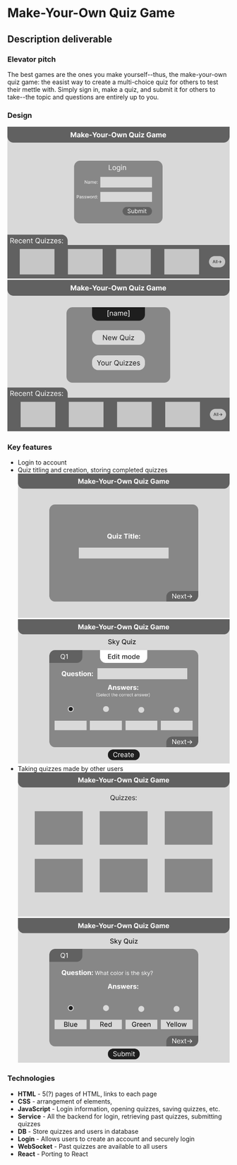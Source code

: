 # Make-Your-Own Quiz Game

## Description deliverable

### Elevator pitch

The best games are the ones you make yourself--thus, the make-your-own quiz game: the easist way to create a multi-choice quiz for others to test their mettle with. Simply sign in, make a quiz, and submit it for others to take--the topic and questions are entirely up to you.

### Design

![Login](Login.png)
![Homepage](Home.png)

### Key features

* Login to account
* Quiz titling and creation, storing completed quizzes
![Quiz Title](Title.png)
![Quiz Editing](Edit%20Quiz.png)
* Taking quizzes made by other users
 ![Quizzes](Quizzes.png)
 ![Quiz Taking](Take%20Quiz.png)

 ### Technologies

 - **HTML** - 5(?) pages of HTML, links to each page  
 - **CSS** - arrangement of elements, 
 - **JavaScript** - Login information, opening quizzes, saving quizzes, etc.
- **Service** - All the backend for login, retrieving past quizzes, submitting quizzes
- **DB** - Store quizzes and users in database
- **Login** - Allows users to create an account and securely login
- **WebSocket** - Past quizzes are available to all users
- **React** - Porting to React
